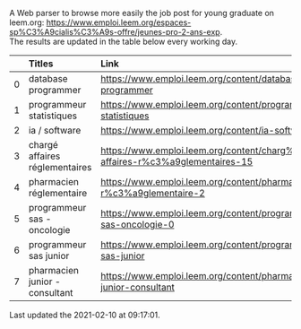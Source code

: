 A Web parser to browse more easily the job post for young graduate on leem.org: https://www.emploi.leem.org/espaces-sp%C3%A9cialis%C3%A9s-offre/jeunes-pro-2-ans-exp.  
The results are updated in the table below every working day.  


|    | Titles                         | Link                                                                            |   Department |   Consulted |
|---:|:-------------------------------|:--------------------------------------------------------------------------------|-------------:|------------:|
|  0 | database programmer            | https://www.emploi.leem.org/content/database-programmer                         |           92 |        2510 |
|  1 | programmeur statistiques       | https://www.emploi.leem.org/content/programmeur-statistiques                    |           92 |        2868 |
|  2 | ia / software                  | https://www.emploi.leem.org/content/ia-software                                 |           75 |        1090 |
|  3 | chargé affaires réglementaires | https://www.emploi.leem.org/content/charg%c3%a9-affaires-r%c3%a9glementaires-15 |           75 |         101 |
|  4 | pharmacien réglementaire       | https://www.emploi.leem.org/content/pharmacien-r%c3%a9glementaire-2             |           75 |        1023 |
|  5 | programmeur sas - oncologie    | https://www.emploi.leem.org/content/programmeur-sas-oncologie-0                 |           75 |         906 |
|  6 | programmeur sas junior         | https://www.emploi.leem.org/content/programmeur-sas-junior                      |           75 |         103 |
|  7 | pharmacien junior - consultant | https://www.emploi.leem.org/content/pharmacien-junior-consultant                |           75 |         135 |
  
Last updated the 2021-02-10 at 09:17:01.
